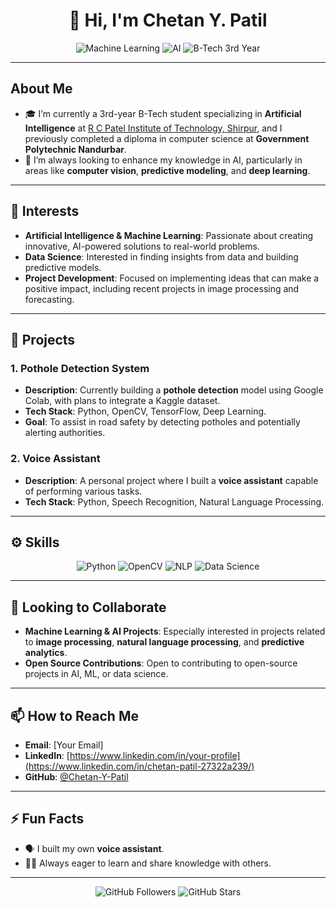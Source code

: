 <h1 align="center">👋 Hi, I'm Chetan Y. Patil</h1>
<p align="center">
  <img src="https://img.shields.io/badge/Machine_Learning-Expert-brightgreen" alt="Machine Learning"/>
  <img src="https://img.shields.io/badge/AI-Researcher-blueviolet" alt="AI"/>
  <img src="https://img.shields.io/badge/B--Tech-3rd_year-orange" alt="B-Tech 3rd Year"/>
</p>

---

## About Me
- 🎓 I’m currently a 3rd-year B-Tech student specializing in **Artificial Intelligence** at [R C Patel Institute of Technology, Shirpur](https://rcpit.ac.in/), and I previously completed a diploma in computer science at **Government Polytechnic Nandurbar**.
- 🌱 I’m always looking to enhance my knowledge in AI, particularly in areas like **computer vision**, **predictive modeling**, and **deep learning**.

---

## 👀 Interests
- **Artificial Intelligence & Machine Learning**: Passionate about creating innovative, AI-powered solutions to real-world problems.
- **Data Science**: Interested in finding insights from data and building predictive models.
- **Project Development**: Focused on implementing ideas that can make a positive impact, including recent projects in image processing and forecasting.

---

## 🔨 Projects

### 1. Pothole Detection System
- **Description**: Currently building a **pothole detection** model using Google Colab, with plans to integrate a Kaggle dataset.
- **Tech Stack**: Python, OpenCV, TensorFlow, Deep Learning.
- **Goal**: To assist in road safety by detecting potholes and potentially alerting authorities.

### 2. Voice Assistant
- **Description**: A personal project where I built a **voice assistant** capable of performing various tasks.
- **Tech Stack**: Python, Speech Recognition, Natural Language Processing.

---

## ⚙️ Skills

<p align="center">
  <img src="https://img.shields.io/badge/Python-3776AB?style=for-the-badge&logo=python&logoColor=white" alt="Python"/>
  <img src="https://img.shields.io/badge/OpenCV-5C3EE8?style=for-the-badge&logo=opencv&logoColor=white" alt="OpenCV"/>
  <img src="https://img.shields.io/badge/NLP-5B17A5?style=for-the-badge&logo=google&logoColor=white" alt="NLP"/>
  <img src="https://img.shields.io/badge/Data_Science-4CA1AF?style=for-the-badge&logo=data&logoColor=white" alt="Data Science"/>
</p>

---

## 🤝 Looking to Collaborate
- **Machine Learning & AI Projects**: Especially interested in projects related to **image processing**, **natural language processing**, and **predictive analytics**.
- **Open Source Contributions**: Open to contributing to open-source projects in AI, ML, or data science.

---

## 📫 How to Reach Me
- **Email**: [Your Email]
- **LinkedIn**: [https://www.linkedin.com/in/your-profile](https://www.linkedin.com/in/chetan-patil-27322a239/)
- **GitHub**: [@Chetan-Y-Patil](https://github.com/Chetan-Y-Patil)

---

## ⚡ Fun Facts
- 🗣️ I built my own **voice assistant**.
- 🧑‍🎓 Always eager to learn and share knowledge with others.

---

<p align="center">
  <img src="https://img.shields.io/github/followers/Chetan-Y-Patil?style=social" alt="GitHub Followers"/>
  <img src="https://img.shields.io/github/stars/Chetan-Y-Patil?style=social" alt="GitHub Stars"/>
</p>

